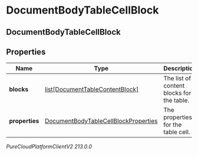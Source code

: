 # DocumentBodyTableCellBlock

## DocumentBodyTableCellBlock

## Properties

|Name | Type | Description | Notes|
|------------ | ------------- | ------------- | -------------|
| **blocks** | [list[DocumentTableContentBlock]](DocumentTableContentBlock) | The list of content blocks for the table. | |
| **properties** | [DocumentBodyTableCellBlockProperties](DocumentBodyTableCellBlockProperties) | The properties for the table cell. | [optional] |



_PureCloudPlatformClientV2 213.0.0_
